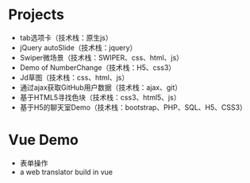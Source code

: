 # Projects
- tab选项卡（技术栈：原生js）
- jQuery autoSlide（技术栈：jquery）
- Swiper微场景（技术栈：SWIPER、css、html、js）
- Demo of NumberChange（技术栈：H5、css3）
- Jd草图（技术栈：css、html、js）
- 通过ajax获取GitHub用户数据（技术栈：ajax、git）
- 基于HTML5寻找色块（技术栈：css3、html5、js）
- 基于H5的聊天室Demo（技术栈：bootstrap、PHP、SQL、H5、CSS3）

# Vue Demo
- 表单操作
- a web translator build in vue
